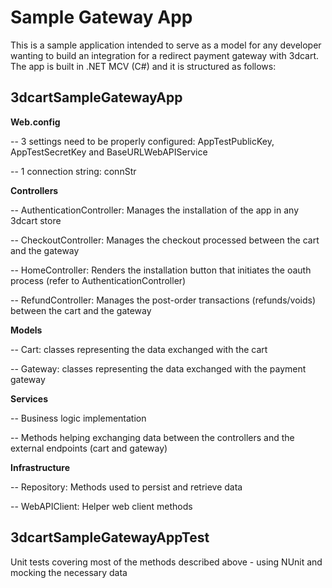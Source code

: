 
# Sample Gateway App

This is a sample application intended to serve as a model for any developer wanting to build an integration for a redirect payment gateway with 3dcart.
The app is built in .NET MCV (C#) and it is structured as follows:

## 3dcartSampleGatewayApp

**Web.config**

-- 3 settings need to be properly configured: AppTestPublicKey, AppTestSecretKey and BaseURLWebAPIService

-- 1 connection string: connStr

**Controllers**

-- AuthenticationController: Manages the installation of the app in any 3dcart store

-- CheckoutController: Manages the checkout processed between the cart and the gateway

-- HomeController: Renders the installation button that initiates the oauth process (refer to AuthenticationController)

-- RefundController: Manages the post-order transactions (refunds/voids) between the cart and the gateway

**Models**

-- Cart: classes representing the data exchanged with the cart

-- Gateway: classes representing the data exchanged with the payment gateway

**Services**

-- Business logic implementation

-- Methods helping exchanging data between the controllers and the external endpoints (cart and gateway)

**Infrastructure**

-- Repository: Methods used to persist and retrieve data

-- WebAPIClient: Helper web client methods


## 3dcartSampleGatewayAppTest

Unit tests covering most of the methods described above - using NUnit and mocking the necessary data
